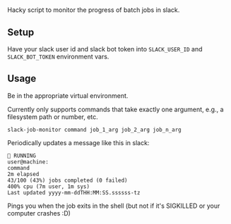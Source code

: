 #

Hacky script to monitor the progress of batch jobs in slack.

## Setup

Have your slack user id and slack bot token into `SLACK_USER_ID` and `SLACK_BOT_TOKEN` environment vars.

## Usage

Be in the appropriate virtual environment.

Currently only supports commands that take exactly one argument, e.g., a filesystem path or number, etc.

`slack-job-monitor command job_1_arg job_2_arg job_n_arg`

Periodically updates a message like this in slack:
```text
🔵 RUNNING
user@machine:
command
2m elapsed
43/100 (43%) jobs completed (0 failed)
400% cpu (7m user, 1m sys)
Last updated yyyy-mm-ddTHH:MM:SS.ssssss-tz
```

Pings you when the job exits in the shell (but not if it's SIGKILLED or your computer crashes :D)
